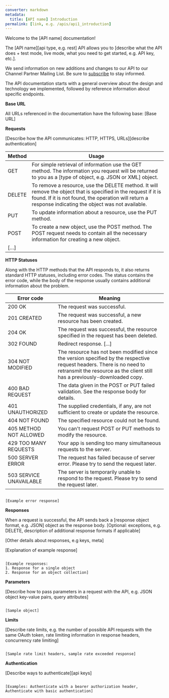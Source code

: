 ```yaml
---
converter: markdown
metadata:
  title: [API name] Introduction
permalink: [link, e.g. /apis/api1_introduction]
---
```


Welcome to the [API name] documentation!

The [API name][api type, e.g. rest] API allows you to [describe what the API does + test mode, live mode, what you need to get started, e.g. API key, etc.].

We send information on new additions and changes to our API to our Channel Partner Mailing List. Be sure to [subscribe]() to stay informed.

The API documentation starts with a general overview about the design and technology we implemented, followed by reference information about specific endpoints.

**Base URL**

All URLs referenced in the documentation have the following base:
[Base URL]

**Requests**

[Describe how the API communicates: HTTP, HTTPS, URLs][describe authentication]

| Method | Usage                                                                                                                                                                                                                     |
| ------ | ------------------------------------------------------------------------------------------------------------------------------------------------------------------------------------------------------------------------- |
| GET    | For simple retrieval of information use the GET method. The information you request will be returned to you as a [type of object, e.g. JSON or XML] object.                                                               |
| DELETE | To remove a resource, use the DELETE method. It will remove the object that is specified in the request if it is found. If it is not found, the operation will return a response indicating the object was not available. |
| PUT    | To update information about a resource, use the PUT method.                                                                                                                                                               |
| POST   | To create a new object, use the POST method. The POST request needs to contain all the necessary information for creating a new object.                                                                                   |
| […]    |                                                                                                                                                                                                                           |

**HTTP Statuses**

Along with the HTTP methods that the API responds to, it also returns standard HTTP statuses, including error codes.
The status contains the error code, while the body of the response usually contains additional information about the problem.

| Error code              | Meaning                                                                                                                                                                                             |
| ----------------------- | --------------------------------------------------------------------------------------------------------------------------------------------------------------------------------------------------- |
| 200 OK                  | The request was successful.                                                                                                                                                                         |
| 201 CREATED             | The request was successful, a new resource has been created.                                                                                                                                        |
| 204 OK                  | The request was successful, the resource specified in the request has been deleted.                                                                                                                 |
| 302 FOUND               | Redirect response. [...]                                                                                                                                                                            |
| 304 NOT MODIFIED        | The resource has not been modified since the version specified by the respective request headers. There is no need to retransmit the resource as the client still has a previously-downloaded copy. |
| 400 BAD REQUEST         | The data given in the POST or PUT failed validation. See the response body for details.                                                                                                             |
| 401 UNAUTHORIZED        | The supplied credentials, if any, are not sufficient to create or update the resource.                                                                                                              |
| 404 NOT FOUND           | The specified resource could not be found.                                                                                                                                                          |
| 405 METHOD NOT ALLOWED  | You can't request POST or PUT methods to modify the resource.                                                                                                                                       |
| 429 TOO MANY REQUESTS   | Your app is sending too many simultaneous requests to the server.                                                                                                                                   |
| 500 SERVER ERROR        | The request has failed because of server error. Please try to send the request later.                                                                                                               |
| 503 SERVICE UNAVAILABLE | The server is temporarily unable to respond to the request. Please try to send the request later.                                                                                                   |

<pre><code>
[Example error response]
</code></pre>

**Responses**

When a request is successful, the API sends back a [response object format, e.g. JSON] object as the response body. [Optional: exceptions, e.g. DELETE, description of additional response formats if applicable]

[Other details about responses, e.g keys, meta]

[Explanation of example response]

<pre><code>
[Example responses:
1. Response for a single object
2. Response for an object collection]
</code></pre>

**Parameters**

[Describe how to pass parameters in a request with the API, e.g. JSON object key-value pairs, query attributes]

<pre><code>
[Sample object]
</code></pre>

**Limits**

[Describe rate limits, e.g. the number of possible API requests with the same OAuth token, rate limiting information in response headers, concurrency rate limiting]

<pre><code>
[Sample rate limit headers, sample rate exceeded response]
</code></pre>

**Authentication**

[Describe ways to authenticate][api keys]

<pre><code>
[Examples: Authenticate with a bearer authorization header, Authenticate with basic authentication]
</code></pre>
